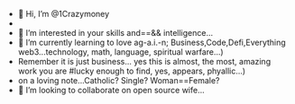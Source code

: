 - 👋 Hi, I’m @1Crazymoney
- 
- 👀 I’m interested in your skills and==&& intelligence...
- 🌱 I’m currently learning to love ag-a.i.-n; Business,Code,Defi,Everything web3...technology, math, language, spiritual warfare...)
- Remember it is just business... yes this is almost, the most, amazing work you are #lucky enough to find, yes, appears, phyallic...)
- on a loving note...Catholic? Single? Woman==Female?
- 💞️ I’m looking to collaborate on open source wife...
<!---
1Crazymoney/1Crazymoney is ✨ special ✨ 
{
<video data-v-7f538ccd="" autoplay="autoplay" loop="loop" muted="muted" class="viedo xs-hidden"> 您的浏览器不支持 video 标签。 <source data-v-7f538ccd="" type="video/mp4" src="static/media/earth-video.ccf69c30.mp4"></video>
}
